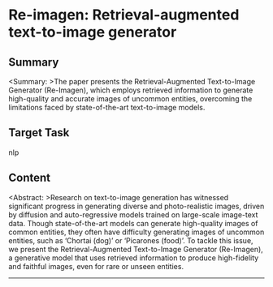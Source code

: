 # Re-imagen: Retrieval-augmented text-to-image generator

## Summary

<Summary: >The paper presents the Retrieval-Augmented Text-to-Image Generator (Re-Imagen), which employs retrieved information to generate high-quality and accurate images of uncommon entities, overcoming the limitations faced by state-of-the-art text-to-image models.


## Target Task

nlp

## Content

<Abstract: >Research on text-to-image generation has witnessed significant progress in generating diverse and photo-realistic images, driven by diffusion and auto-regressive models trained on large-scale image-text data. Though state-of-the-art models can generate high-quality images of common entities, they often have difficulty generating images of uncommon entities, such as ‘Chortai (dog)’ or ‘Picarones (food)’. To tackle this issue, we present the Retrieval-Augmented Text-to-Image Generator (Re-Imagen), a generative model that uses retrieved information to produce high-fidelity and faithful images, even for rare or unseen entities.



---

